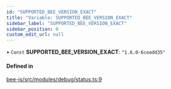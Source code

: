 ```yaml
---
id: "SUPPORTED_BEE_VERSION_EXACT"
title: "Variable: SUPPORTED_BEE_VERSION_EXACT"
sidebar_label: "SUPPORTED_BEE_VERSION_EXACT"
sidebar_position: 0
custom_edit_url: null
---
```


• `Const` **SUPPORTED\_BEE\_VERSION\_EXACT**: ``"1.6.0-6ceadd35"``

#### Defined in

[bee-js/src/modules/debug/status.ts:9](https://github.com/ethersphere/bee-js/blob/2c8b9d1/src/modules/debug/status.ts#L9)
